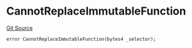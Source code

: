 # CannotReplaceImmutableFunction
[Git Source](https://github.com/thrackle-io/tron/blob/f7f6e3590faaa9c8f0fe0115492201b8f8dd1711/src/protocol/economic/ruleProcessor/RuleProcessorDiamondLib.sol)


```solidity
error CannotReplaceImmutableFunction(bytes4 _selector);
```


